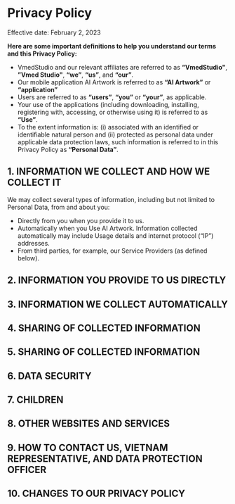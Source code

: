# Privacy Policy

Effective date: February 2, 2023

**Here are some important definitions to help you understand our terms and this Privacy Policy:**

- VmedStudio and our relevant affiliates are referred to as **“VmedStudio"**, **”Vmed Studio"**, **“we”**, **“us”**, and **“our”**.
- Our mobile application AI Artwork is referred to as **“AI Artwork”** or **“application”**
- Users are referred to as **“users”**, **“you”** or **“your”**, as applicable.
- Your use of the applications (including downloading, installing, registering with, accessing, or otherwise using it) is referred to as **“Use”**.
- To the extent information is: (i) associated with an identified or identifiable natural person and (ii) protected as personal data under applicable data protection laws, such information is referred to in this Privacy Policy as **“Personal Data”**.

## 1. INFORMATION WE COLLECT AND HOW WE COLLECT IT
We may collect several types of information, including but not limited to Personal Data, from and about you:

- Directly from you when you provide it to us.
- Automatically when you Use AI Artwork. Information collected automatically may include Usage details and internet protocol (“IP”) addresses.
- From third parties, for example, our Service Providers (as defined below).

## 2. INFORMATION YOU PROVIDE TO US DIRECTLY

## 3. INFORMATION WE COLLECT AUTOMATICALLY

## 4. SHARING OF COLLECTED INFORMATION

## 5. SHARING OF COLLECTED INFORMATION

## 6. DATA SECURITY

## 7. CHILDREN

## 8. OTHER WEBSITES AND SERVICES

## 9. HOW TO CONTACT US, VIETNAM REPRESENTATIVE, AND DATA PROTECTION OFFICER

## 10. CHANGES TO OUR PRIVACY POLICY
